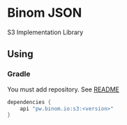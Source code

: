 # Binom JSON
S3 Implementation Library

## Using
### Gradle
You must add repository. See [README](../README.md)
```groovy
dependencies {
    api "pw.binom.io:s3:<version>"
}
```